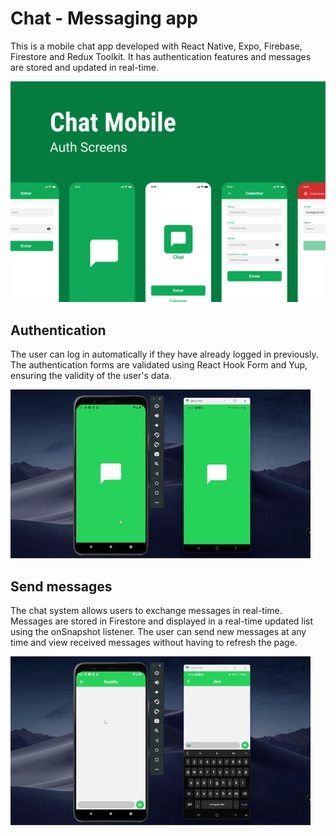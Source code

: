 # Chat - Messaging app
This is a mobile chat app developed with React Native, Expo, Firebase, Firestore and Redux Toolkit. It has authentication features and messages are stored and updated in real-time.

![Banner](./docs/assets/Capa.png)
## Authentication
The user can log in automatically if they have already logged in previously. The authentication forms are validated using React Hook Form and Yup, ensuring the validity of the user's data.

![Authentication](./docs/assets/auth.gif)
## Send messages
The chat system allows users to exchange messages in real-time. Messages are stored in Firestore and displayed in a real-time updated list using the onSnapshot listener. The user can send new messages at any time and view received messages without having to refresh the page.

![Chat](./docs/assets/chat.gif)